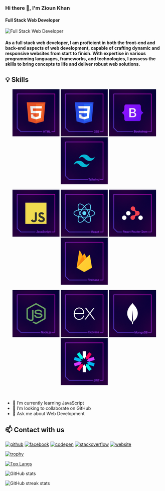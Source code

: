 ### Hi there 👋, I'm Zioun Khan
#### Full Stack Web Developer
![Full Stack Web Developer](https://i.pinimg.com/originals/4c/c0/03/4cc003e1e3b855c7b062b843aea1d9ed.gif)


#### As a full stack web developer, I am proficient in both the front-end and back-end aspects of web development, capable of crafting dynamic and responsive websites from start to finish. With expertise in various programming languages, frameworks, and technologies, I possess the skills to bring concepts to life and deliver robust web solutions.

## :bulb: Skills

<p align="center">
<img height="150" src="https://raw.githubusercontent.com/ProgrammingHero1/ProgrammingHero1/main/image/HTML.png"/>
<img height="150" src="https://raw.githubusercontent.com/ProgrammingHero1/ProgrammingHero1/main/image/CSS.png"/>
<img height="150" src="https://raw.githubusercontent.com/ProgrammingHero1/ProgrammingHero1/main/image/Bootstrap.png"/>
<img height="150" src="https://raw.githubusercontent.com/ProgrammingHero1/ProgrammingHero1/main/image/Tailwind.png"/>
</p>
<p align="center">
<img height="150" src="https://raw.githubusercontent.com/ProgrammingHero1/ProgrammingHero1/main/image/JavaScript.png"/>
<img height="150" src="https://raw.githubusercontent.com/ProgrammingHero1/ProgrammingHero1/main/image/React.png"/>
<img height="150" src="https://raw.githubusercontent.com/ProgrammingHero1/ProgrammingHero1/main/image/ReactRouterDom.png"/>
<img height="150" src="https://raw.githubusercontent.com/ProgrammingHero1/ProgrammingHero1/main/image/Firebase.png"/>
</p>
<p align="center">
<img height="150" src="https://raw.githubusercontent.com/ProgrammingHero1/ProgrammingHero1/main/image/Nodejs.png"/>
<img height="150" src="https://raw.githubusercontent.com/ProgrammingHero1/ProgrammingHero1/main/image/Express.png"/>
<img height="150" src="https://raw.githubusercontent.com/ProgrammingHero1/ProgrammingHero1/main/image/MongoDB.png"/>
<img height="150" src="https://raw.githubusercontent.com/ProgrammingHero1/ProgrammingHero1/main/image/JWT.png"/>
</p>

<br />

- 🌱 I’m currently learning JavaScript 
- 👯 I’m looking to collaborate on GitHub 
- 💬 Ask me about Web Development 

## :mailbox: Contact with us

[<img src='https://cdn.jsdelivr.net/npm/simple-icons@3.0.1/icons/github.svg' alt='github' height='40'>](https://github.com/zioun)  [<img src='https://cdn.jsdelivr.net/npm/simple-icons@3.0.1/icons/facebook.svg' alt='facebook' height='40'>](https://www.facebook.com/mozioun)  [<img src='https://cdn.jsdelivr.net/npm/simple-icons@3.0.1/icons/codepen.svg' alt='codepen' height='40'>](https://codepen.io/zioun)  [<img src='https://cdn.jsdelivr.net/npm/simple-icons@3.0.1/icons/stackoverflow.svg' alt='stackoverflow' height='40'>](https://stackoverflow.com/users/zioun)  [<img src='https://cdn.jsdelivr.net/npm/simple-icons@3.0.1/icons/icloud.svg' alt='website' height='40'>](https://wsproviders.com/)  

[![trophy](https://github-profile-trophy.vercel.app/?username=zioun)](https://github.com/ryo-ma/github-profile-trophy)

[![Top Langs](https://github-readme-stats.vercel.app/api/top-langs/?username=zioun)](https://github.com/anuraghazra/github-readme-stats)

![GitHub stats](https://github-readme-stats.vercel.app/api?username=zioun&show_icons=true&count_private=true)  

![GitHub streak stats](https://streak-stats.demolab.com/?user=zioun)  

